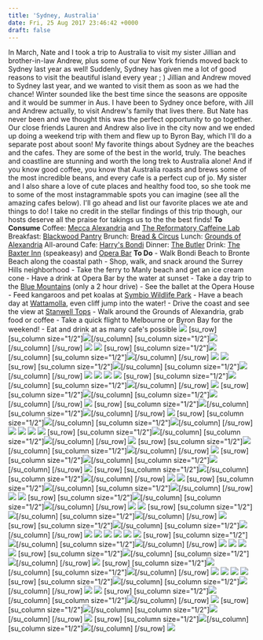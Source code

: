 ```yaml
---
title: 'Sydney, Australia'
date: Fri, 25 Aug 2017 23:46:42 +0000
draft: false
---
```


In March, Nate and I took a trip to Australia to visit my sister Jillian and brother-in-law Andrew, plus some of our New York friends moved back to Sydney last year as well! Suddenly, Sydney has given me a lot of good reasons to visit the beautiful island every year ; ) Jillian and Andrew moved to Sydney last year, and we wanted to visit them as soon as we had the chance! Winter sounded like the best time since the seasons are opposite and it would be summer in Aus. I have been to Sydney once before, with Jill and Andrew actually, to visit Andrew's family that lives there. But Nate has never been and we thought this was the perfect opportunity to go together. Our close friends Lauren and Andrew also live in the city now and we ended up doing a weekend trip with them and flew up to Byron Bay, which I'll do a separate post about soon! My favorite things about Sydney are the beaches and the cafes. They are some of the best in the world, truly. The beaches and coastline are stunning and worth the long trek to Australia alone! And if you know good coffee, you know that Australia roasts and brews some of the most incredible beans, and every cafe is a perfect cup of jo. My sister and I also share a love of cute places and healthy food too, so she took me to some of the most instagrammable spots you can imagine (see all the amazing cafes below). I'll go ahead and list our favorite places we ate and things to do! I take no credit in the stellar findings of this trip though, our hosts deserve all the praise for takings us to the the best finds! **To Consume** Coffee: [Mecca Alexandria](https://www.instagram.com/explore/locations/519939291460896/mecca-coffee/?hl=en) and [The Reformatory Caffeine Lab](https://www.instagram.com/reformatorycoffeelab/?hl=en) Breakfast: [Blackwood Pantry](https://www.instagram.com/blackwoodpantry/?hl=en) Brunch: [Bread & Circus](https://www.instagram.com/breadcircus/?hl=en) Lunch: [Grounds of Alexandria](https://www.instagram.com/explore/locations/11445716/the-grounds-of-alexandria/?hl=en) All-around Cafe: [Harry's Bondi](https://www.instagram.com/harrysbondi/?hl=en) Dinner: [The Butler](https://www.instagram.com/thebutlersydney/?hl=en) Drink: [The Baxter Inn](https://www.instagram.com/explore/locations/6973991/the-baxter-inn/?hl=en) (speakeasy) and [Opera Bar](https://www.instagram.com/operabarsydney/?hl=en) **To Do** \- Walk Bondi Beach to Bronte Beach along the coastal path - Shop, walk, and snack around the Surrey Hills neighborhood - Take the ferry to Manly beach and get an ice cream cone - Have a drink at Opera Bar by the water at sunset - Take a day trip to the [Blue Mountains](https://www.google.com/search?biw=1304&bih=748&tbm=isch&sa=1&q=blue+mountains&oq=blue+mo&gs_l=psy-ab.1.0.0i67k1j0l3.24026.24920.0.26124.7.7.0.0.0.0.146.657.0j5.5.0....0...1.1.64.psy-ab..2.5.656.UvArK78pDfU) (only a 2 hour drive) - See the ballet at the Opera House - Feed kangaroos and pet koalas at [Symbio Wildlife Park](https://www.facebook.com/symbiozoo/) \- Have a beach day at [Wattamolla](https://www.google.com/search?q=wattamolla+beach&source=lnms&tbm=isch&sa=X&ved=0ahUKEwiyv4_Fp-7VAhWBSSYKHeXfD5YQ_AUICygC&biw=1304&bih=748), even cliff jump into the water! - Drive the coast and see the view at [Stanwell Tops](https://www.google.com/search?q=stanwell+tops&source=lnms&tbm=isch&sa=X&ved=0ahUKEwj0jbiLqO7VAhWDQyYKHUTxAL0Q_AUICygC&biw=1304&bih=748) \- Walk around the Grounds of Alexandria, grab food or coffee - Take a quick flight to Melbourne or Byron Bay for the weekend! - Eat and drink at as many cafe's possible ![](http://jennajuby.com/wp-content/uploads/2017/08/SydneyAustralia-1.jpg) \[su\_row\] \[su\_column size="1/2"\]![](http://jennajuby.com/wp-content/uploads/2017/08/SydneyAustralia-3.jpg)\[/su\_column\] \[su\_column size="1/2"\]![](http://jennajuby.com/wp-content/uploads/2017/08/SydneyAustralia-2.jpg)\[/su\_column\] \[/su\_row\] ![](http://jennajuby.com/wp-content/uploads/2017/08/SydneyAustralia-6.jpg) ![](http://jennajuby.com/wp-content/uploads/2017/08/SydneyAustralia-8.jpg) \[su\_row\] \[su\_column size="1/2"\]![](http://jennajuby.com/wp-content/uploads/2017/08/SydneyAustralia-13.jpg)\[/su\_column\] \[su\_column size="1/2"\]![](http://jennajuby.com/wp-content/uploads/2017/08/SydneyAustralia-9.jpg)\[/su\_column\] \[/su\_row\] ![](http://jennajuby.com/wp-content/uploads/2017/08/SydneyAustralia-10.jpg) ![](http://jennajuby.com/wp-content/uploads/2017/08/SydneyAustralia-12.jpg) \[su\_row\] \[su\_column size="1/2"\]![](http://jennajuby.com/wp-content/uploads/2017/08/SydneyAustralia-7.jpg)\[/su\_column\] \[su\_column size="1/2"\]![](http://jennajuby.com/wp-content/uploads/2017/08/SydneyAustralia-5.jpg)\[/su\_column\] \[/su\_row\] ![](http://jennajuby.com/wp-content/uploads/2017/08/SydneyAustralia-4.jpg) ![](http://jennajuby.com/wp-content/uploads/2017/08/SydneyAustralia-24.jpg) ![](http://jennajuby.com/wp-content/uploads/2017/08/SydneyAustralia-26.jpg) ![](http://jennajuby.com/wp-content/uploads/2017/08/SydneyAustralia-25.jpg) \[su\_row\] \[su\_column size="1/2"\]![](http://jennajuby.com/wp-content/uploads/2017/08/SydneyAustralia-14.jpg)\[/su\_column\] \[su\_column size="1/2"\]![](http://jennajuby.com/wp-content/uploads/2017/08/SydneyAustralia-15.jpg)\[/su\_column\] \[/su\_row\] ![](http://jennajuby.com/wp-content/uploads/2017/08/SydneyAustralia-17.jpg) \[su\_row\] \[su\_column size="1/2"\]![](http://jennajuby.com/wp-content/uploads/2017/08/SydneyAustralia-18.jpg)\[/su\_column\] \[su\_column size="1/2"\]![](http://jennajuby.com/wp-content/uploads/2017/08/SydneyAustralia-19.jpg)\[/su\_column\] \[/su\_row\] ![](http://jennajuby.com/wp-content/uploads/2017/08/SydneyAustralia-28.jpg) \[su\_row\] \[su\_column size="1/2"\]![](http://jennajuby.com/wp-content/uploads/2017/08/SydneyAustralia-30.jpg)\[/su\_column\] \[su\_column size="1/2"\]![](http://jennajuby.com/wp-content/uploads/2017/08/SydneyAustralia-27.jpg)\[/su\_column\] \[/su\_row\] ![](http://jennajuby.com/wp-content/uploads/2017/08/SydneyAustralia-23.jpg) \[su\_row\] \[su\_column size="1/2"\]![](http://jennajuby.com/wp-content/uploads/2017/08/SydneyAustralia-20.jpg)\[/su\_column\] \[su\_column size="1/2"\]![](http://jennajuby.com/wp-content/uploads/2017/08/SydneyAustralia-21.jpg)\[/su\_column\] \[/su\_row\] ![](http://jennajuby.com/wp-content/uploads/2017/08/SydneyAustralia-22.jpg) ![](http://jennajuby.com/wp-content/uploads/2017/08/SydneyAustralia-33.jpg) ![](http://jennajuby.com/wp-content/uploads/2017/08/SydneyAustralia-34.jpg) ![](http://jennajuby.com/wp-content/uploads/2017/08/SydneyAustralia-35.jpg) \[su\_row\] \[su\_column size="1/2"\]![](http://jennajuby.com/wp-content/uploads/2017/08/SydneyAustralia-38.jpg)\[/su\_column\] \[su\_column size="1/2"\]![](http://jennajuby.com/wp-content/uploads/2017/08/SydneyAustralia-37.jpg)\[/su\_column\] \[/su\_row\] ![](http://jennajuby.com/wp-content/uploads/2017/08/SydneyAustralia-36.jpg) \[su\_row\] \[su\_column size="1/2"\]![](http://jennajuby.com/wp-content/uploads/2017/08/SydneyAustralia-31.jpg)\[/su\_column\] \[su\_column size="1/2"\]![](http://jennajuby.com/wp-content/uploads/2017/08/SydneyAustralia-32.jpg)\[/su\_column\] \[/su\_row\] ![](http://jennajuby.com/wp-content/uploads/2017/08/SydneyAustralia-46.jpg) \[su\_row\] \[su\_column size="1/2"\]![](http://jennajuby.com/wp-content/uploads/2017/08/SydneyAustralia-47.jpg)\[/su\_column\] \[su\_column size="1/2"\]![](http://jennajuby.com/wp-content/uploads/2017/08/SydneyAustralia-45.jpg)\[/su\_column\] \[/su\_row\] ![](http://jennajuby.com/wp-content/uploads/2017/08/SydneyAustralia-42.jpg) \[su\_row\] \[su\_column size="1/2"\]![](http://jennajuby.com/wp-content/uploads/2017/08/SydneyAustralia-41.jpg)\[/su\_column\] \[su\_column size="1/2"\]![](http://jennajuby.com/wp-content/uploads/2017/08/SydneyAustralia-43.jpg)\[/su\_column\] \[/su\_row\] ![](http://jennajuby.com/wp-content/uploads/2017/08/SydneyAustralia-39.jpg) ![](http://jennajuby.com/wp-content/uploads/2017/08/SydneyAustralia-44.jpg) \[su\_row\] \[su\_column size="1/2"\]![](http://jennajuby.com/wp-content/uploads/2017/08/SydneyAustralia-40.jpg)\[/su\_column\] \[su\_column size="1/2"\]![](http://jennajuby.com/wp-content/uploads/2017/08/SydneyAustralia-49.jpg)\[/su\_column\] \[/su\_row\] ![](http://jennajuby.com/wp-content/uploads/2017/08/SydneyAustralia-50.jpg) ![](http://jennajuby.com/wp-content/uploads/2017/08/SydneyAustralia-52.jpg) \[su\_row\] \[su\_column size="1/2"\]![](http://jennajuby.com/wp-content/uploads/2017/08/SydneyAustralia-54.jpg)\[/su\_column\] \[su\_column size="1/2"\]![](http://jennajuby.com/wp-content/uploads/2017/08/SydneyAustralia-53.jpg)\[/su\_column\] \[/su\_row\] ![](http://jennajuby.com/wp-content/uploads/2017/08/SydneyAustralia-65.jpg) ![](http://jennajuby.com/wp-content/uploads/2017/08/SydneyAustralia-60.jpg) \[su\_row\] \[su\_column size="1/2"\]![](http://jennajuby.com/wp-content/uploads/2017/08/SydneyAustralia-61.jpg)\[/su\_column\] \[su\_column size="1/2"\]![](http://jennajuby.com/wp-content/uploads/2017/08/SydneyAustralia-59.jpg)\[/su\_column\] \[/su\_row\] ![](http://jennajuby.com/wp-content/uploads/2017/08/SydneyAustralia-57.jpg) \[su\_row\] \[su\_column size="1/2"\]![](http://jennajuby.com/wp-content/uploads/2017/08/SydneyAustralia-64.jpg)\[/su\_column\] \[su\_column size="1/2"\]![](http://jennajuby.com/wp-content/uploads/2017/08/SydneyAustralia-63.jpg)\[/su\_column\] \[/su\_row\] ![](http://jennajuby.com/wp-content/uploads/2017/08/SydneyAustralia-62.jpg) ![](http://jennajuby.com/wp-content/uploads/2017/08/SydneyAustralia-55.jpg) ![](http://jennajuby.com/wp-content/uploads/2017/08/SydneyAustralia-56-683x1024.jpg) ![](http://jennajuby.com/wp-content/uploads/2017/08/SydneyAustralia-68.jpg) ![](http://jennajuby.com/wp-content/uploads/2017/08/SydneyAustralia-66.jpg) ![](http://jennajuby.com/wp-content/uploads/2017/08/SydneyAustralia-78.jpg) \[su\_row\] \[su\_column size="1/2"\]![](http://jennajuby.com/wp-content/uploads/2017/08/SydneyAustralia-74.jpg)\[/su\_column\] \[su\_column size="1/2"\]![](http://jennajuby.com/wp-content/uploads/2017/08/SydneyAustralia-79.jpg)\[/su\_column\] \[/su\_row\] ![](http://jennajuby.com/wp-content/uploads/2017/08/SydneyAustralia-69.jpg) ![](http://jennajuby.com/wp-content/uploads/2017/08/SydneyAustralia-72.jpg) ![](http://jennajuby.com/wp-content/uploads/2017/08/SydneyAustralia-70.jpg) ![](http://jennajuby.com/wp-content/uploads/2017/08/SydneyAustralia-82.jpg) \[su\_row\] \[su\_column size="1/2"\]![](http://jennajuby.com/wp-content/uploads/2017/08/SydneyAustralia-76.jpg)\[/su\_column\] \[su\_column size="1/2"\]![](http://jennajuby.com/wp-content/uploads/2017/08/SydneyAustralia-81.jpg)\[/su\_column\] \[/su\_row\] ![](http://jennajuby.com/wp-content/uploads/2017/08/SydneyAustralia-83.jpg) \[su\_row\] \[su\_column size="1/2"\]![](http://jennajuby.com/wp-content/uploads/2017/08/SydneyAustralia-75.jpg)\[/su\_column\] \[su\_column size="1/2"\]![](http://jennajuby.com/wp-content/uploads/2017/08/SydneyAustralia-73.jpg)\[/su\_column\] \[/su\_row\] ![](http://jennajuby.com/wp-content/uploads/2017/08/SydneyAustralia-71.jpg) ![](http://jennajuby.com/wp-content/uploads/2017/08/SydneyAustralia-80.jpg) ![](http://jennajuby.com/wp-content/uploads/2017/08/SydneyAustralia-85.jpg) ![](http://jennajuby.com/wp-content/uploads/2017/08/SydneyAustralia-86.jpg) \[su\_row\] \[su\_column size="1/2"\]![](http://jennajuby.com/wp-content/uploads/2017/08/SydneyAustralia-77.jpg)\[/su\_column\] \[su\_column size="1/2"\]![](http://jennajuby.com/wp-content/uploads/2017/08/SydneyAustralia-88.jpg)\[/su\_column\] \[/su\_row\] ![](http://jennajuby.com/wp-content/uploads/2017/08/SydneyAustralia-87.jpg) ![](http://jennajuby.com/wp-content/uploads/2017/08/SydneyAustralia-94.jpg) \[su\_row\] \[su\_column size="1/2"\]![](http://jennajuby.com/wp-content/uploads/2017/08/SydneyAustralia-89.jpg)\[/su\_column\] \[su\_column size="1/2"\]![](http://jennajuby.com/wp-content/uploads/2017/08/SydneyAustralia-93.jpg)\[/su\_column\] \[/su\_row\] ![](http://jennajuby.com/wp-content/uploads/2017/08/SydneyAustralia-90.jpg) \[su\_row\] \[su\_column size="1/2"\]![](http://jennajuby.com/wp-content/uploads/2017/08/SydneyAustralia-92.jpg)\[/su\_column\] \[su\_column size="1/2"\]![](http://jennajuby.com/wp-content/uploads/2017/08/SydneyAustralia-97.jpg)\[/su\_column\] \[/su\_row\] ![](http://jennajuby.com/wp-content/uploads/2017/08/SydneyAustralia-95.jpg) \[su\_row\] \[su\_column size="1/2"\]![](http://jennajuby.com/wp-content/uploads/2017/08/SydneyAustralia-91.jpg)\[/su\_column\] \[su\_column size="1/2"\]![](http://jennajuby.com/wp-content/uploads/2017/08/SydneyAustralia-96.jpg)\[/su\_column\] \[/su\_row\] ![](http://jennajuby.com/wp-content/uploads/2017/08/SydneyAustralia-98.jpg)